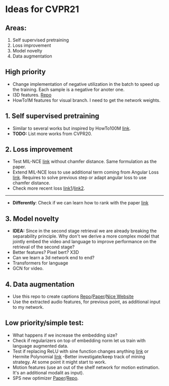 # Ideas for CVPR21

## Areas:
1. Self supervised pretraining 
2. Loss improvement 
3. Model novelty
4. Data augmentation

## High priority
- Change implementation of negative utilization in the batch to speed up the training. Each sample is a negative for anoter one.
- I3D features. [Repo](https://github.com/piergiaj/pytorch-i3d)
- HowTo1M features for visual branch. I need to get the network weights.

## 1. Self supervised pretraining 
- Similar to several works but inspired by HowTo100M [link](https://arxiv.org/pdf/1906.03327.pdf).
- **TODO:** List more works from CVPR20.

## 2. Loss improvement
- Test MIL-NCE [link](https://arxiv.org/pdf/1912.06430.pdf) without chamfer distance. Same formulation as the paper.
- Extend MIL-NCE loss to use additional term coming from Angular Loss [link](http://research.baidu.com/Public/uploads/5acc20706a719.pdf). Requires to solve previous step or adapt angular loss to use chamfer distance. 
- Check more recent loss [link1](http://openaccess.thecvf.com/content_CVPR_2020/papers/Kim_Proxy_Anchor_Loss_for_Deep_Metric_Learning_CVPR_2020_paper.pdf)/[link2]().

------------------

- **Differently**: Check if we can learn how to rank with the paper [link](http://openaccess.thecvf.com/content_CVPR_2020/papers/Rolinek_Optimizing_Rank-Based_Metrics_With_Blackbox_Differentiation_CVPR_2020_paper.pdf)

## 3. Model novelty
- **IDEA:** Since in the second stage retrieval we are already breaking the separability principle. Why don't we derive a more complex model that jointly embed the video and language to improve performance on the retrieval of the second stage?
- Better features? Pixel bert? X3D
- Can we learn a 3d network end to end?
- Transformers for language
- GCN for video.



## 4. Data augmentation
- Use this repo to create captions [Repo](https://github.com/v-iashin/BMT)/[Paper](https://arxiv.org/pdf/2005.08271.pdf)/[Nice Website](https://v-iashin.github.io/bmt.html)
- Use the extracted audio features, for previous point, as additional input to my network.


## Low priority/simple test:
- What happens if we increase the embedding size?
- Check if regularizers on top of embedding norm let us train with language augmented data.
- Test if replacing ReLU with sine function changes anything [link](https://arxiv.org/pdf/2006.09661.pdf) or Hermite Polynomial [link](https://arxiv.org/abs/1909.05479)
-Better investigate/keep track  of mining strategy. At some point it might start to work. 
- Motion features (use an out of the shelf network for motion estimation. It's an additional modalit as input).
- SPS new optimizer [Paper](https://arxiv.org/abs/2002.10542)/[Repo](https://github.com/IssamLaradji/sps).

